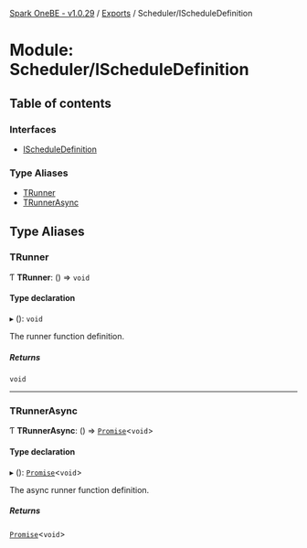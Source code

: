 [Spark OneBE - v1.0.29](../README.md) / [Exports](../modules.md) / Scheduler/IScheduleDefinition

# Module: Scheduler/IScheduleDefinition

## Table of contents

### Interfaces

- [IScheduleDefinition](../interfaces/Scheduler_IScheduleDefinition.IScheduleDefinition.md)

### Type Aliases

- [TRunner](Scheduler_IScheduleDefinition.md#trunner)
- [TRunnerAsync](Scheduler_IScheduleDefinition.md#trunnerasync)

## Type Aliases

### TRunner

Ƭ **TRunner**: () => `void`

#### Type declaration

▸ (): `void`

The runner function definition.

##### Returns

`void`

___

### TRunnerAsync

Ƭ **TRunnerAsync**: () => [`Promise`]( https://developer.mozilla.org/en-US/docs/Web/JavaScript/Reference/Global_Objects/Promise )<`void`\>

#### Type declaration

▸ (): [`Promise`]( https://developer.mozilla.org/en-US/docs/Web/JavaScript/Reference/Global_Objects/Promise )<`void`\>

The async runner function definition.

##### Returns

[`Promise`]( https://developer.mozilla.org/en-US/docs/Web/JavaScript/Reference/Global_Objects/Promise )<`void`\>
